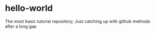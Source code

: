 # hello-world
The most basic tutorial repository;
Just catching up with github methods after a long gap
